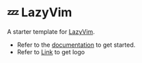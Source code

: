 # 💤 LazyVim

A starter template for [LazyVim](https://github.com/LazyVim/LazyVim).
- Refer to the [documentation](https://lazyvim.github.io/installation) to get started.
- Refer to [Link](https://patorjk.com/software/taag/#p=display&f=Alpha&t=tungtv289) to get logo
